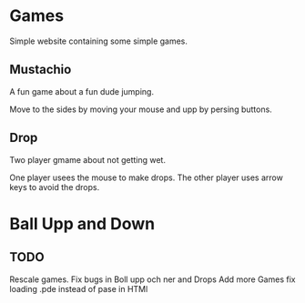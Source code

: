 # Games
Simple website containing some simple games.


## Mustachio
A fun game about a fun dude jumping.

Move to the sides by moving your mouse and upp by persing buttons.

## Drop

Two player gmame about not getting wet.

One player usees the mouse to make drops.
The other player uses arrow keys to avoid the drops.


# Ball Upp and Down


## TODO

Rescale games.
Fix bugs in Boll upp och ner and Drops
Add more Games
fix loading .pde instead of pase in HTMl